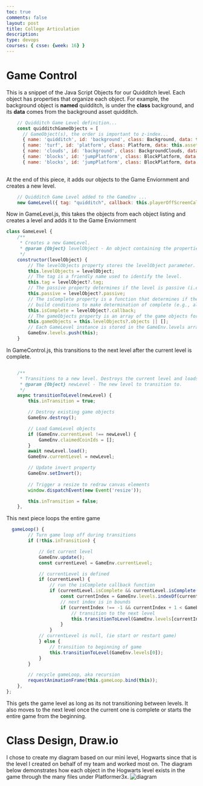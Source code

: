 ```yaml
---
toc: true
comments: false
layout: post
title: College Articulation 
description:  
type: devops
courses: { csse: {week: 16} }
---
```

# Game Control
This is a snippet of the Java Script Objects for our Quidditch level. Each object has properties that organize each object. For example, the background object is **named** quidditch, is under the **class** background, and its **data** comes from the background asset quidditch. 
``` js
    // Quidditch Game Level definition...
    const quidditchGameObjects = [
      // GameObject(s), the order is important to z-index...
      { name: 'quidditch', id: 'background', class: Background, data: this.assets.backgrounds.quidditch },
      { name: 'turf', id: 'platform', class: Platform, data: this.assets.platforms.turf },
      { name: 'clouds', id: 'background', class: BackgroundClouds, data:this.assets.backgrounds.clouds }, 
      { name: 'blocks', id: 'jumpPlatform', class: BlockPlatform, data: this.assets.platforms.cobblestone, xPercentage: 0.1, yPercentage: 0.81 },
      { name: 'blocks', id: 'jumpPlatform', class: BlockPlatform, data: this.assets.platforms.cobblestone, xPercentage: 0.14, yPercentage: 0.81 },
      
```
At the end of this piece, it adds our objects to the Game Enviornment and creates a new level.
``` js
    // Quidditch Game Level added to the GameEnv ...
    new GameLevel({ tag: "quidditch", callback: this.playerOffScreenCallBack, objects: quidditchGameObjects });
```
Now in GameLevel.js, this takes the objects from each object listing and creates a level and adds it to the Game Enviornment
``` js
class GameLevel {
    /**
     * Creates a new GameLevel.
     * @param {Object} levelObject - An object containing the properties for the level.
     */
    constructor(levelObject) {
        // The levelObjects property stores the levelObject parameter.
        this.levelObjects = levelObject;        
        // The tag is a friendly name used to identify the level.
        this.tag = levelObject?.tag;
        // The passive property determines if the level is passive (i.e., not playable).
        this.passive = levelObject?.passive;
        // The isComplete property is a function that determines if the level is complete.
        // build conditions to make determination of complete (e.g., all enemies defeated, player reached the end of the screen, etc.)
        this.isComplete = levelObject?.callback;
        // The gameObjects property is an array of the game objects for this level.
        this.gameObjects = this.levelObjects?.objects || [];
        // Each GameLevel instance is stored in the GameEnv.levels array.
        GameEnv.levels.push(this);
    }
```
In GameControl.js, this transitions to the next level after the current level is complete. 
``` js

    /**
     * Transitions to a new level. Destroys the current level and loads the new level.
     * @param {Object} newLevel - The new level to transition to.
     */
    async transitionToLevel(newLevel) {
        this.inTransition = true;

        // Destroy existing game objects
        GameEnv.destroy();

        // Load GameLevel objects
        if (GameEnv.currentLevel !== newLevel) {
            GameEnv.claimedCoinIds = [];
        }
        await newLevel.load();
        GameEnv.currentLevel = newLevel;

        // Update invert property
        GameEnv.setInvert();
        
        // Trigger a resize to redraw canvas elements
        window.dispatchEvent(new Event('resize'));

        this.inTransition = false;
    },
```
This next piece loops the entire game 
``` js
  gameLoop() {
        // Turn game loop off during transitions
        if (!this.inTransition) {

            // Get current level
            GameEnv.update();
            const currentLevel = GameEnv.currentLevel;

            // currentLevel is defined
            if (currentLevel) {
                // run the isComplete callback function
                if (currentLevel.isComplete && currentLevel.isComplete()) {
                    const currentIndex = GameEnv.levels.indexOf(currentLevel);
                    // next index is in bounds
                    if (currentIndex !== -1 && currentIndex + 1 < GameEnv.levels.length) {
                        // transition to the next level
                        this.transitionToLevel(GameEnv.levels[currentIndex + 1]);
                    } 
                }
            // currentLevel is null, (ie start or restart game)
            } else {
                // transition to beginning of game
                this.transitionToLevel(GameEnv.levels[0]);
            }
        }

        // recycle gameLoop, aka recursion
        requestAnimationFrame(this.gameLoop.bind(this));  
    },
};
```
This gets the game level as long as its not transitioning between levels. It also moves to the next level once the current one is complete or starts the entire game from the beginning. 
# Class Design, Draw.io
I chose to create my diagram based on our mini level, Hogwarts since that is the level I created on behalf of my team and worked most on. The diagram below demonstrates how each object in the Hogwarts level exists in the game through the many files under Platformer3x.
![diagram]({{site.baseurl}}/images/diagram.png)
